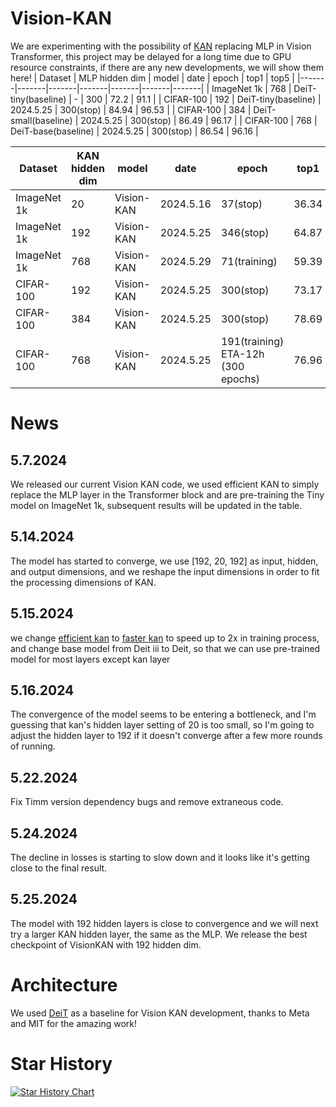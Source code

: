 # Vision-KAN
We are experimenting with the possibility of [KAN](https://github.com/KindXiaoming/pykan) replacing MLP in Vision Transformer, this project may be delayed for a long time due to GPU resource constraints, if there are any new developments, we will show them here!
| Dataset | MLP hidden dim | model | date | epoch | top1 | top5 | 
|-------|-------|-------|-------|-------|-------|-------|
| ImageNet 1k | 768 | DeiT-tiny(baseline) | - | 300 | 72.2 | 91.1 |
| CIFAR-100 | 192 | DeiT-tiny(baseline) | 2024.5.25 | 300(stop) | 84.94 | 96.53 |
| CIFAR-100 | 384 | DeiT-small(baseline) | 2024.5.25 | 300(stop) | 86.49 | 96.17 |
| CIFAR-100 | 768 | DeiT-base(baseline) | 2024.5.25 | 300(stop) | 86.54 | 96.16 |

| Dataset | KAN hidden dim | model | date | epoch | top1 | top5 | Checkpoint |
|-------|-------|-------|-------|-------|-------|-------|-------|
| ImageNet 1k | 20 | Vision-KAN | 2024.5.16 | 37(stop) | 36.34 | 61.48 | - |
| ImageNet 1k | 192 | Vision-KAN | 2024.5.25 | 346(stop) | 64.87 | 86.14 |[Checkpoint](https://pan.baidu.com/s/117ox7oh6zzXLwPMmQ6od1Q?pwd=y1vw) |
| ImageNet 1k | 768 | Vision-KAN | 2024.5.29 | 71(training) | 59.39 | 82.49 | - |
| CIFAR-100 | 192 | Vision-KAN | 2024.5.25 | 300(stop) | 73.17 | 93.307 | [Checkpoint](https://drive.google.com/drive/folders/19WPq6bZ9NgX-WxD7qXSTKiHc5D6P8jQP?usp=sharing) |
| CIFAR-100 | 384 | Vision-KAN | 2024.5.25 | 300(stop) | 78.69 | 94.73 | - |
| CIFAR-100 | 768 | Vision-KAN | 2024.5.25 | 191(training) ETA-12h (300 epochs) | 76.96 | 94.36 | - |

# News
## 5.7.2024
We released our current Vision KAN code, we used efficient KAN to simply replace the MLP layer in the Transformer block and are pre-training the Tiny model on ImageNet 1k, subsequent results will be updated in the table.
## 5.14.2024
The model has started to converge, we use [192, 20, 192] as input, hidden, and output dimensions, and we reshape the input dimensions in order to fit the processing dimensions of KAN.
## 5.15.2024
we change [efficient kan](https://github.com/Blealtan/efficient-kan) to [faster kan](https://github.com/AthanasiosDelis/faster-kan) to speed up to 2x in training process, and change base model from Deit iii to Deit, so that we can use pre-trained model for most layers except kan layer
## 5.16.2024
The convergence of the model seems to be entering a bottleneck, and I'm guessing that kan's hidden layer setting of 20 is too small, so I'm going to adjust the hidden layer to 192 if it doesn't converge after a few more rounds of running.
## 5.22.2024
Fix Timm version dependency bugs and remove extraneous code.
## 5.24.2024
The decline in losses is starting to slow down and it looks like it's getting close to the final result.
## 5.25.2024
The model with 192 hidden layers is close to convergence and we will next try a larger KAN hidden layer, the same as the MLP.
We release the best checkpoint of VisionKAN with 192 hidden dim.
# Architecture
We used [DeiT](https://github.com/facebookresearch/deit) as a baseline for Vision KAN development, thanks to Meta and MIT for the amazing work!
# Star History

[![Star History Chart](https://api.star-history.com/svg?repos=chenziwenhaoshuai/Vision-KAN&type=Date)](https://star-history.com/#chenziwenhaoshuai/Vision-KAN&Date)
